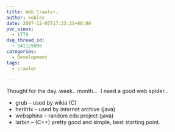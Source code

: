 ```yaml
---
title: Web Crawler…
author: koblas
date: 2007-12-05T17:33:21+00:00
pvc_views:
  - 1779
dsq_thread_id:
  - 541125006
categories:
  - Development
tags:
  - crawler

---
```

Thought for the day..week.. month&#8230;&nbsp; I need a good web spider&#8230;&nbsp; 

* grub &#8211; used by wikia (C)
* heritrix &#8211; used by internet archive (java)
* websphinx &#8211; random edu project (java)
* larbin &#8211; (C++) pretty good and simple, best starting point.
